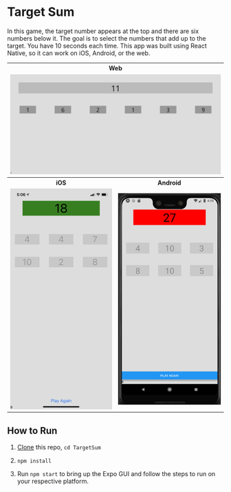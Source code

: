 # Target Sum

In this game, the target number appears at the top and there are six numbers below it. The goal is to select the numbers that add up to the target. You have 10 seconds each time. This app was built using React Native, so it can work on iOS, Android, or the web.

<table>
  <tr>
    <th colspan="2">Web</th>
  </tr>
  <tr>
    <td colspan="2"><img src="assets/web-play.png" alt="web playing" width="526"/></td>
  </tr>
  <tr>
    <th>iOS</th>
    <th>Android</th>
  </tr>
  <tr>
    <td><img src="assets/ios-win.PNG" alt="ios win" width="250"/></td>
    <td><img src="assets/android-lose.png" alt="android lose" width="250"/></td>
  </tr>
</table>

## How to Run

1. [Clone](https://github.com/Abhiek187/TargetSum.git) this repo, `cd TargetSum`

2. `npm install`

3. Run `npm start` to bring up the Expo GUI and follow the steps to run on your respective platform.
